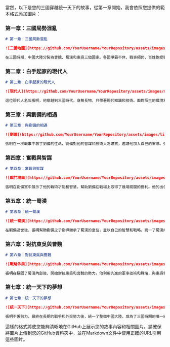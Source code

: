 當然，以下是您的三國穿越統一天下的故事，從第一章開始，我會依照您提供的範本格式添加圖片：

### 第一章：三國局勢混亂

```markdown
# 第一章：三國局勢混亂

![三國地圖](https://github.com/YourUsername/YourRepository/assets/images/three_kingdoms_map.jpg)

在三國時期，中國大陸分裂為曹魏、蜀漢和東吳三個國家。各國爭霸不休，戰事頻仍，百姓飽受戰火之苦。此時，一位現代人穿越到這個混亂的時代，決心改變歷史進程，統一這片大地。
```

### 第二章：白手起家的現代人

```markdown
# 第二章：白手起家的現代人

![現代人](https://github.com/YourUsername/YourRepository/assets/images/modern_person.jpg)

這位現代人名叫張明，他穿越到三國時代，身無長物，只帶著現代知識和技術。面對陌生的環境和戰亂的局勢，他決定利用自己的智慧和知識，逐步在這個異時空建立自己的勢力。
```

### 第三章：與劉備的相遇

```markdown
# 第三章：與劉備的相遇

![劉備](https://github.com/YourUsername/YourRepository/assets/images/liubei.jpg)

張明在一次戰事中救了劉備的性命，劉備對他的智謀和技術大為讚賞，邀請他加入自己的軍隊。張明利用現代科技改進軍事裝備，提升了劉備軍的戰鬥力，逐漸得到了劉備的信任。
```

### 第四章：奮戰與智謀

```markdown
# 第四章：奮戰與智謀

![戰鬥場面](https://github.com/YourUsername/YourRepository/assets/images/battle_scene.jpg)

張明在劉備軍中展示了他的戰術才能和智慧，幫助劉備在戰場上取得了幾場關鍵的勝利。他的出色表現使得其他諸侯開始注意到他的存在，並漸漸擴展了自己在蜀漢的影響力。
```

### 第五章：統一蜀漢

```markdown
# 第五章：統一蜀漢

![統一蜀漢](https://github.com/YourUsername/YourRepository/assets/images/unifying_shu.jpg)

在劉備逝世後，張明幫助劉備之子劉禪繼承了蜀漢的皇位，並以自己的智慧和戰略，統一了蜀漢內部的各個勢力。他在政治、軍事和內政上的改革使得蜀漢國力大增，成為三國時期的強國之一。
```

### 第六章：對抗東吳與曹魏

```markdown
# 第六章：對抗東吳與曹魏

![戰略佈局](https://github.com/YourUsername/YourRepository/assets/images/strategic_planning.jpg)

張明在穩固了蜀漢內部後，開始對抗東吳和曹魏的勢力。他利用先進的軍事技術和戰略，與東吳和曹魏進行多次激烈的戰鬥和外交角逐，逐步擴展了自己的領土和影響力。
```

### 第七章：統一天下的夢想

```markdown
# 第七章：統一天下的夢想

![統一天下](https://github.com/YourUsername/YourRepository/assets/images/unifying_china.jpg)

張明不懈努力，最終在長期的戰爭和外交努力後，統一了整個中國大陸，成為了三國時期的唯一統治者。他以現代化的理念和管理方式，重建了一個強大而繁榮的國家，為後世留下了不朽的功業。
```

這樣的格式將使您能夠清晰地在GitHub上展示您的故事內容和相關圖片。請確保將圖片上傳到您的GitHub資料夾中，並在Markdown文件中使用正確的URL引用這些圖片。

